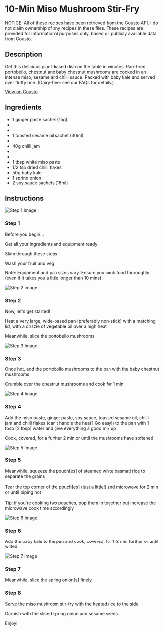 # 10-Min Miso Mushroom Stir-Fry

NOTICE: All of these recipes have been retrieved from the Gousto API. I do not claim ownership of any recipes in these files. These recipes are provided for informational purposes only, based on publicly available data from Gousto.

## Description

Get this delicious plant-based dish on the table in minutes. Pan-fried portobello, chestnut and baby chestnut mushrooms are cooked in an intense miso, sesame and chilli sauce. Packed with baby kale and served over fluffy rice. (Dairy-free: see our FAQs for details.)

[View on Gousto](https://www.gousto.co.uk/recipes/cookbook/10-min-miso-mushroom-stir-fry)

## Ingredients

- 1 ginger paste sachet (15g)
- 
- 
- 1 toasted sesame oil sachet (30ml)
- 
- 40g chilli jam
- 
- 
- 1 tbsp white miso paste
- 1/2 tsp dried chilli flakes
- 50g baby kale
- 1 spring onion
- 2 soy sauce sachets (16ml)

## Instructions

![Step 1 Image](https://production-media.gousto.co.uk/cms/recipe-step-image/1535.-step-1-x200.jpg)

### Step 1

Before you begin...


Get all your ingredients and equipment ready


Skim through these steps


Wash your fruit and veg


Note: <span class="text-highlight">Equipment</span> and pan sizes vary. Ensure you cook food thoroughly (even if it takes you a little longer than 10 mins)

![Step 2 Image](https://production-media.gousto.co.uk/cms/recipe-step-image/1641.-step-2-x200.jpg)

### Step 2

Now, let's get started!


Heat a very large, wide-based pan (preferably non-stick) with a matching lid, with a drizzle of vegetable oil over a high heat


Meanwhile, slice the portobello mushrooms

![Step 3 Image](https://production-media.gousto.co.uk/cms/recipe-step-image/1641.-step-3-x200.jpg)

### Step 3

Once hot, add the portobello mushrooms to the pan with the baby chestnut mushrooms


Crumble over the chestnut mushrooms and cook for 1 min

![Step 4 Image](https://production-media.gousto.co.uk/cms/recipe-step-image/1641.-step-4.2-x200.jpg)

### Step 4

Add the miso paste, ginger paste, soy sauce, toasted sesame oil, chilli jam and chilli flakes <span class="text-highlight">(can't</span> handle the heat? Go easy!) to the pan with 1 tbsp<span class="text-danger"> [2 tbsp] </span>water and give everything a good mix up


Cook, covered, for a further 2 min or until the mushrooms have softened

![Step 5 Image](https://production-media.gousto.co.uk/cms/recipe-step-image/step-5-new-x200.jpg)

### Step 5

<span class="text-highlight">Meanwhile, squeeze the pouch<span class="text-danger">[es]</span> of steamed white basmati rice to separate the grains</span><br /><br /><span class="text-highlight">Tear the top corner of the pouch<span class="text-danger">[es]</span> (just a little!) and microwave for 2 min or until piping hot</span><br /><br /><span class="text-highlight">Tip: if you're cooking two pouches, pop them in together but increase the microwave cook time accordingly</span>

![Step 6 Image](https://production-media.gousto.co.uk/cms/recipe-step-image/1641.-step-6.2-x200.jpg)

### Step 6

Add the baby kale to the pan and cook, covered, for 1-2 min further or until wilted

![Step 7 Image](https://production-media.gousto.co.uk/cms/recipe-step-image/1641.-step-7-x200.jpg)

### Step 7

Meanwhile, slice the spring onion<span class="text-danger">[s]</span> finely

### Step 8

<span class="text-highlight">Serve the miso mushroom stir-fry with the heated rice to the side</span>


<span class="text-highlight">Garnish with the sliced spring onion and sesame seeds </span>


<span class="text-highlight">Enjoy!</span>

